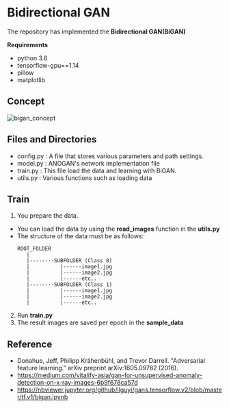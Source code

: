 # Bidirectional GAN
The repository has implemented the **Bidirectional GAN(BiGAN)**   

**Requirements**
* python 3.6   
* tensorflow-gpu==1.14   
* pillow
* matplotlib

## Concept
![bigan_concept](https://user-images.githubusercontent.com/11286586/93152082-b67b8900-f738-11ea-8f7a-282cf87052f6.png)

## Files and Directories
* config.py : A file that stores various parameters and path settings.
* model.py : ANOGAN's network implementation file
* train.py : This file load the data and learning with BiGAN.
* utils.py : Various functions such as loading data 

## Train
1. You prepare the data.
- You can load the data by using the **read_images** function in the **utils.py**
- The structure of the data must be as follows:
   ```
   ROOT_FOLDER
      |   
      |--------SUBFOLDER (Class 0)   
      |          |------image1.jpg   
      |          |------image2.jpg   
      |          |------etc..   
      |--------SUBFOLDER (Class 1)   
      |          |------image1.jpg   
      |          |------image2.jpg   
      |          |------etc..
   ```

2. Run **train.py**
3. The result images are saved per epoch in the **sample_data**


## Reference
* Donahue, Jeff, Philipp Krähenbühl, and Trevor Darrell. "Adversarial feature learning." arXiv preprint arXiv:1605.09782 (2016).
* https://medium.com/vitalify-asia/gan-for-unsupervised-anomaly-detection-on-x-ray-images-6b9f678ca57d
* https://nbviewer.jupyter.org/github/ilguyi/gans.tensorflow.v2/blob/master/tf.v1/bigan.ipynb